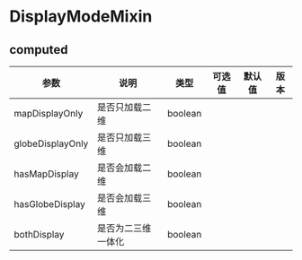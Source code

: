 # DisplayModeMixin

## computed

| 参数             | 说明               | 类型    | 可选值 | 默认值 | 版本 |
| ---------------- | ------------------ | ------- | ------ | ------ | ---- |
| mapDisplayOnly   | 是否只加载二维     | boolean |        |        |      |
| globeDisplayOnly | 是否只加载三维     | boolean |        |        |      |
| hasMapDisplay    | 是否会加载二维     | boolean |        |        |      |
| hasGlobeDisplay  | 是否会加载三维     | boolean |        |        |      |
| bothDisplay      | 是否为二三维一体化 | boolean |        |        |      |
